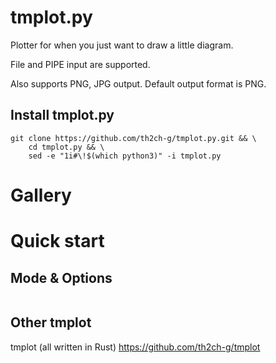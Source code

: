 # tmplot.py

Plotter for when you just want to draw a little diagram.

File and PIPE input are supported.

Also supports PNG, JPG output. Default output format is PNG.


## Install tmplot.py
~~~
git clone https://github.com/th2ch-g/tmplot.py.git && \
    cd tmplot.py && \
    sed -e "1i#\!$(which python3)" -i tmplot.py
~~~


# Gallery



# Quick start



## Mode & Options
~~~
~~~


## Other tmplot
tmplot (all written in Rust) https://github.com/th2ch-g/tmplot


